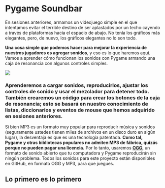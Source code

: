 # Pygame Soundbar

En sesiones anteriores, armamos un videojuego simple en el que intentamos evitar el terrible destino de ser aplastados por un techo cayendo a través de plataformas hacia el espacio de abajo. No tenía los gráficos más elegantes, pero, de nuevo, los gráficos elegantes no lo son todo. 

**Una cosa simple que podemos hacer para mejorar la experiencia de nuestros jugadores es agregar sonidos**, y eso es lo que haremos aquí. Vamos a aprender cómo funcionan los sonidos con Pygame armando una caja de resonancia con algunos controles simples. 

![](https://media.giphy.com/media/SXTTVIwYA36XpgfqJW/giphy.gif)

### Aprenderemos a cargar sonidos, reproducirlos, ajustar los controles de sonido y usar el mezclador para detener todo. También crearemos un código para crear los botones de la caja de resonancia; esto se basará en nuestro conocimiento de listas, diccionarios y eventos de mouse que hemos adquirido en sesiones anteriores.

Si bien MP3 es un formato muy popular para reproducir música y sonidos (seguramente ustedes tienen miles de archivos en un disco duro en algún lugar), la desventaja es que es una tecnología patentada. **Como tal, Pygame y otras bibliotecas populares no admiten MP3 de fábrica, quizás porque no pueden pagar una licencia.** Por lo tanto, usaremos [**OGG**](https://es.wikipedia.org/wiki/Ogg), un formato de sonido abierto que tu computadora y Pygame reproducirán sin ningún problema. Todos los sonidos para este proyecto están disponibles en GitHub, en formato OGG y MP3, para que juegues. 

## Lo primero es lo primero




<!--stackedit_data:
eyJoaXN0b3J5IjpbODM1NTM5OTY2LDU5ODY2ODczMCw3NDQxOT
E3MDldfQ==
-->